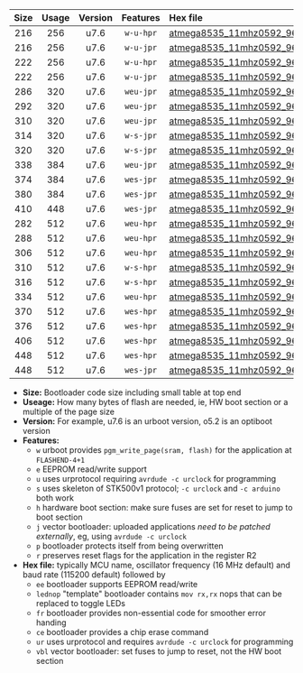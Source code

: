 |Size|Usage|Version|Features|Hex file|
|:-:|:-:|:-:|:-:|:--|
|216|256|u7.6|`w-u-hpr`|[atmega8535_11mhz0592_9600bps_ur.hex](https://raw.githubusercontent.com/stefanrueger/urboot/main/atmega8535_11mhz0592_9600bps_ur.hex)|
|216|256|u7.6|`w-u-jpr`|[atmega8535_11mhz0592_9600bps_ur_vbl.hex](https://raw.githubusercontent.com/stefanrueger/urboot/main/atmega8535_11mhz0592_9600bps_ur_vbl.hex)|
|222|256|u7.6|`w-u-hpr`|[atmega8535_11mhz0592_9600bps_lednop_ur.hex](https://raw.githubusercontent.com/stefanrueger/urboot/main/atmega8535_11mhz0592_9600bps_lednop_ur.hex)|
|222|256|u7.6|`w-u-jpr`|[atmega8535_11mhz0592_9600bps_lednop_ur_vbl.hex](https://raw.githubusercontent.com/stefanrueger/urboot/main/atmega8535_11mhz0592_9600bps_lednop_ur_vbl.hex)|
|286|320|u7.6|`weu-jpr`|[atmega8535_11mhz0592_9600bps_ee_ur_vbl.hex](https://raw.githubusercontent.com/stefanrueger/urboot/main/atmega8535_11mhz0592_9600bps_ee_ur_vbl.hex)|
|292|320|u7.6|`weu-jpr`|[atmega8535_11mhz0592_9600bps_ee_lednop_ur_vbl.hex](https://raw.githubusercontent.com/stefanrueger/urboot/main/atmega8535_11mhz0592_9600bps_ee_lednop_ur_vbl.hex)|
|310|320|u7.6|`weu-jpr`|[atmega8535_11mhz0592_9600bps_ee_lednop_fr_ur_vbl.hex](https://raw.githubusercontent.com/stefanrueger/urboot/main/atmega8535_11mhz0592_9600bps_ee_lednop_fr_ur_vbl.hex)|
|314|320|u7.6|`w-s-jpr`|[atmega8535_11mhz0592_9600bps_vbl.hex](https://raw.githubusercontent.com/stefanrueger/urboot/main/atmega8535_11mhz0592_9600bps_vbl.hex)|
|320|320|u7.6|`w-s-jpr`|[atmega8535_11mhz0592_9600bps_lednop_vbl.hex](https://raw.githubusercontent.com/stefanrueger/urboot/main/atmega8535_11mhz0592_9600bps_lednop_vbl.hex)|
|338|384|u7.6|`weu-jpr`|[atmega8535_11mhz0592_9600bps_ee_lednop_fr_ce_ur_vbl.hex](https://raw.githubusercontent.com/stefanrueger/urboot/main/atmega8535_11mhz0592_9600bps_ee_lednop_fr_ce_ur_vbl.hex)|
|374|384|u7.6|`wes-jpr`|[atmega8535_11mhz0592_9600bps_ee_vbl.hex](https://raw.githubusercontent.com/stefanrueger/urboot/main/atmega8535_11mhz0592_9600bps_ee_vbl.hex)|
|380|384|u7.6|`wes-jpr`|[atmega8535_11mhz0592_9600bps_ee_lednop_vbl.hex](https://raw.githubusercontent.com/stefanrueger/urboot/main/atmega8535_11mhz0592_9600bps_ee_lednop_vbl.hex)|
|410|448|u7.6|`wes-jpr`|[atmega8535_11mhz0592_9600bps_ee_lednop_fr_vbl.hex](https://raw.githubusercontent.com/stefanrueger/urboot/main/atmega8535_11mhz0592_9600bps_ee_lednop_fr_vbl.hex)|
|282|512|u7.6|`weu-hpr`|[atmega8535_11mhz0592_9600bps_ee_ur.hex](https://raw.githubusercontent.com/stefanrueger/urboot/main/atmega8535_11mhz0592_9600bps_ee_ur.hex)|
|288|512|u7.6|`weu-hpr`|[atmega8535_11mhz0592_9600bps_ee_lednop_ur.hex](https://raw.githubusercontent.com/stefanrueger/urboot/main/atmega8535_11mhz0592_9600bps_ee_lednop_ur.hex)|
|306|512|u7.6|`weu-hpr`|[atmega8535_11mhz0592_9600bps_ee_lednop_fr_ur.hex](https://raw.githubusercontent.com/stefanrueger/urboot/main/atmega8535_11mhz0592_9600bps_ee_lednop_fr_ur.hex)|
|310|512|u7.6|`w-s-hpr`|[atmega8535_11mhz0592_9600bps.hex](https://raw.githubusercontent.com/stefanrueger/urboot/main/atmega8535_11mhz0592_9600bps.hex)|
|316|512|u7.6|`w-s-hpr`|[atmega8535_11mhz0592_9600bps_lednop.hex](https://raw.githubusercontent.com/stefanrueger/urboot/main/atmega8535_11mhz0592_9600bps_lednop.hex)|
|334|512|u7.6|`weu-hpr`|[atmega8535_11mhz0592_9600bps_ee_lednop_fr_ce_ur.hex](https://raw.githubusercontent.com/stefanrueger/urboot/main/atmega8535_11mhz0592_9600bps_ee_lednop_fr_ce_ur.hex)|
|370|512|u7.6|`wes-hpr`|[atmega8535_11mhz0592_9600bps_ee.hex](https://raw.githubusercontent.com/stefanrueger/urboot/main/atmega8535_11mhz0592_9600bps_ee.hex)|
|376|512|u7.6|`wes-hpr`|[atmega8535_11mhz0592_9600bps_ee_lednop.hex](https://raw.githubusercontent.com/stefanrueger/urboot/main/atmega8535_11mhz0592_9600bps_ee_lednop.hex)|
|406|512|u7.6|`wes-hpr`|[atmega8535_11mhz0592_9600bps_ee_lednop_fr.hex](https://raw.githubusercontent.com/stefanrueger/urboot/main/atmega8535_11mhz0592_9600bps_ee_lednop_fr.hex)|
|448|512|u7.6|`wes-hpr`|[atmega8535_11mhz0592_9600bps_ee_lednop_fr_ce.hex](https://raw.githubusercontent.com/stefanrueger/urboot/main/atmega8535_11mhz0592_9600bps_ee_lednop_fr_ce.hex)|
|448|512|u7.6|`wes-jpr`|[atmega8535_11mhz0592_9600bps_ee_lednop_fr_ce_vbl.hex](https://raw.githubusercontent.com/stefanrueger/urboot/main/atmega8535_11mhz0592_9600bps_ee_lednop_fr_ce_vbl.hex)|

- **Size:** Bootloader code size including small table at top end
- **Useage:** How many bytes of flash are needed, ie, HW boot section or a multiple of the page size
- **Version:** For example, u7.6 is an urboot version, o5.2 is an optiboot version
- **Features:**
  + `w` urboot provides `pgm_write_page(sram, flash)` for the application at `FLASHEND-4+1`
  + `e` EEPROM read/write support
  + `u` uses urprotocol requiring `avrdude -c urclock` for programming
  + `s` uses skeleton of STK500v1 protocol; `-c urclock` and `-c arduino` both work
  + `h` hardware boot section: make sure fuses are set for reset to jump to boot section
  + `j` vector bootloader: uploaded applications *need to be patched externally*, eg, using `avrdude -c urclock`
  + `p` bootloader protects itself from being overwritten
  + `r` preserves reset flags for the application in the register R2
- **Hex file:** typically MCU name, oscillator frequency (16 MHz default) and baud rate (115200 default) followed by
  + `ee` bootloader supports EEPROM read/write
  + `lednop` "template" bootloader contains `mov rx,rx` nops that can be replaced to toggle LEDs
  + `fr` bootloader provides non-essential code for smoother error handing
  + `ce` bootloader provides a chip erase command
  + `ur` uses urprotocol and requires `avrdude -c urclock` for programming
  + `vbl` vector bootloader: set fuses to jump to reset, not the HW boot section
